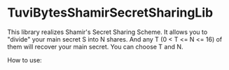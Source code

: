 # TuviBytesShamirSecretSharingLib
This library realizes Shamir's Secret Sharing Scheme.
It allows you to "divide" your main secret S into N shares. And any T (0 < T <= N <= 16) of them will recover your main secret. You can choose T and N.

How to use:
